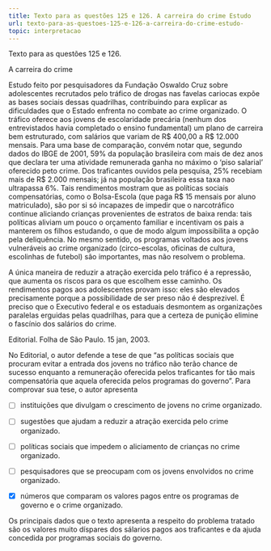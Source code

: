 ```yaml
---
title: Texto para as questões 125 e 126. A carreira do crime Estudo
url: texto-para-as-questoes-125-e-126-a-carreira-do-crime-estudo-
topic: interpretacao
---
```



Texto para as questões 125 e 126.

A carreira do crime

Estudo feito por pesquisadores da Fundação Oswaldo Cruz sobre adolescentes recrutados pelo tráfico de drogas nas favelas cariocas expõe as bases sociais dessas quadrilhas, contribuindo para explicar as dificuldades que o Estado enfrenta no combate ao crime organizado. O tráfico oferece aos jovens de escolaridade precária (nenhum dos entrevistados havia completado o ensino fundamental) um plano de carreira bem estruturado, com salários que variam de R$ 400,00 a R$ 12.000 mensais. Para uma base de comparação, convém notar que, segundo dados do IBGE de 2001, 59% da população brasileira com mais de dez anos que declara ter uma atividade remunerada ganha no máximo o ‘piso salarial’ oferecido peto crime. Dos traficantes ouvidos pela pesquisa, 25% recebiam mais de R$ 2.000 mensais; já na população brasileira essa taxa nao ultrapassa 6%. Tais rendimentos mostram que as políticas sociais compensatórias, como o Bolsa-Escola (que paga R$ 15 mensais por aluno matriculado), são por si só incapazes de impedir que o narcotráfico continue aliciando crianças provenientes de estratos de baixa renda: tais políticas aliviam um pouco o orçamento familiar e incentivam os pais a manterem os filhos estudando, o que de modo algum impossibilita a opção pela deliquência. No mesmo sentido, os programas voltados aos jovens vulneráveis ao crime organizado (circo-escolas, oficinas de cultura, escolinhas de futebol) são importantes, mas não resolvem o problema.

A única maneira de reduzir a atração exercida pelo tráfico é a repressão, que aumenta os riscos para os que escolhem esse caminho. Os rendimentos pagos aos adolescentes provam isso: eles são elevados precisamente porque a possibilidade de ser preso não é desprezivel. É preciso que o Executivo federal e os estaduais desmontem as organizações paralelas erguidas pelas quadrilhas, para que a certeza de punição elimine o fascínio dos salários do crime.

Editorial. Folha de São Paulo. 15 jan, 2003.

No Editorial, o autor defende a tese de que “as políticas sociais que procuram evitar a entrada dos jovens no tráfico não terão chance de sucesso enquanto a remuneração oferecida pelos traficantes for tão mais compensatória que aquela oferecida pelos programas do governo”. Para comprovar sua tese, o autor apresenta



- [ ] instituições que divulgam o crescimento de jovens no crime organizado.
- [ ] sugestões que ajudam a reduzir a atração exercida pelo crime organizado.
- [ ] políticas sociais que impedem o aliciamento de crianças no crime organizado.
- [ ] pesquisadores que se preocupam com os jovens envolvidos no crime organizado.
- [x] números que comparam os valores pagos entre os programas de governo e o crime organizado.


Os principais dados que o texto apresenta a respeito do problema tratado são os valores muito díspares dos sálarios pagos aos traficantes e da ajuda concedida por programas sociais do governo.
